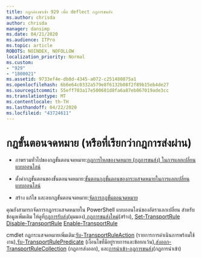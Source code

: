```yaml
---
title: กฎกล่องขาเข้า 929 เพื่อ deflect กฎการขนส่ง
ms.author: chrisda
author: chrisda
manager: dansimp
ms.date: 04/21/2020
ms.audience: ITPro
ms.topic: article
ROBOTS: NOINDEX, NOFOLLOW
localization_priority: Normal
ms.custom:
- "929"
- "1800021"
ms.assetid: 9733ef4e-db8d-4345-a072-c251480875a1
ms.openlocfilehash: 6b6e64c0332a579e8f6132b08f2f89b15eb4de27
ms.sourcegitcommit: 55eff703a17e500681d8fa6a87eb067019ade3cc
ms.translationtype: MT
ms.contentlocale: th-TH
ms.lasthandoff: 04/22/2020
ms.locfileid: "43724611"
---
```

# <a name="mail-flow-rules-also-known-as-transport-rules"></a>กฎขั้นตอนจดหมาย (หรือที่เรียกว่ากฎการส่งผ่าน)

- ภาพรวมทั่วไปของกฎขั้นตอนจดหมาย:[กฎการไหลของจดหมาย (กฎการขนส่ง) ในการแลกเปลี่ยนแบบออนไลน์](https://technet.microsoft.com/library/jj919238.aspx)

- ตั้งค่ากฎขั้นตอนของขั้นตอนจดหมาย:[ขั้นตอนกฎขั้นตอนของกระแสจดหมายในการแลกเปลี่ยนแบบออนไลน์](https://technet.microsoft.com/library/dn600436.aspx)

- สร้าง แก้ไข และลบกฎขั้นตอนจดหมาย:[จัดการกฎขั้นตอนจดหมาย](https://technet.microsoft.com/library/jj657505.aspx)

คุณยังสามารถจัดการกฎกระแสจดหมายใน PowerShell แบบออนไลน์ของอัตราแลกเปลี่ยน สําหรับข้อมูลเพิ่มเติม ให้ดูที่[กฎการรับส่ง](https://docs.microsoft.com/powershell/module/exchange/policy-and-compliance/get-transportrule)(มุมมอง),[กฎการขนส่งใหม่](https://docs.microsoft.com/powershell/module/exchange/policy-and-compliance/new-transportrule)(สร้าง[),](https://docs.microsoft.com/powershell/module/exchange/policy-and-compliance/remove-transportrule) [Set-TransportRule](https://docs.microsoft.com/powershell/module/exchange/policy-and-compliance/set-transportrule) [Disable-TransportRule](https://docs.microsoft.com/powershell/module/exchange/policy-and-compliance/disable-transportrule) [Enable-TransportRule](https://docs.microsoft.com/powershell/module/exchange/policy-and-compliance/enable-transportrule)

cmdlet กฎกระแสจดหมายเพิ่มเติม:[รับ-TransportRuleAction](https://docs.microsoft.com/powershell/module/exchange/policy-and-compliance/get-transportruleaction) (รายการการดําเนินการพร้อมใช้งาน),[รับ-TransportRulePredicate](https://docs.microsoft.com/powershell/module/exchange/policy-and-compliance/get-transportrulepredicate) (เงื่อนไขที่มีอยู่รายการและข้อยกเว้น),[ส่งออก-TransportRuleCollection](https://docs.microsoft.com/powershell/module/exchange/policy-and-compliance/export-transportrulecollection) (กฎการส่งออก), และ[การนําเข้า-กฎการขนส่ง](https://docs.microsoft.com/powershell/module/exchange/policy-and-compliance/import-transportrulecollection)(กฎการนําเข้า)
